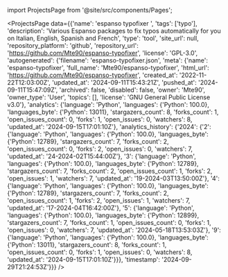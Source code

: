 
import ProjectsPage from '@site/src/components/Pages';

<ProjectsPage
    data={{'name': 'espanso typofixer ', 'tags': ['typo'], 'description': 'Various Espanso packages to fix typos automatically for you on Italian, English, Spanish and French', 'type': 'tool', 'site_url': null, 'repository_platform': 'github', 'repository_url': 'https://github.com/Mte90/espanso-typofixer', 'license': 'GPL-3.0', 'autogenerated': {'filename': 'espanso-typofixer.json', 'meta': {'name': 'espanso-typofixer', 'full_name': 'Mte90/espanso-typofixer', 'html_url': 'https://github.com/Mte90/espanso-typofixer', 'created_at': '2022-11-22T12:03:00Z', 'updated_at': '2024-09-11T15:43:21Z', 'pushed_at': '2024-09-11T15:47:09Z', 'archived': false, 'disabled': false, 'owner': 'Mte90', 'owner_type': 'User', 'topics': [], 'license': 'GNU General Public License v3.0'}, 'analytics': {'language': 'Python', 'languages': {'Python': 100.0}, 'languages_byte': {'Python': 13011}, 'stargazers_count': 8, 'forks_count': 1, 'open_issues_count': 0, 'forks': 1, 'open_issues': 0, 'watchers': 8, 'updated_at': '2024-09-15T17:01:10Z'}, 'analytics_history': {'2024': {'2': {'language': 'Python', 'languages': {'Python': 100.0}, 'languages_byte': {'Python': 12789}, 'stargazers_count': 7, 'forks_count': 2, 'open_issues_count': 0, 'forks': 2, 'open_issues': 0, 'watchers': 7, 'updated_at': '24-2024-02T15:44:00Z'}, '3': {'language': 'Python', 'languages': {'Python': 100.0}, 'languages_byte': {'Python': 12789}, 'stargazers_count': 7, 'forks_count': 2, 'open_issues_count': 1, 'forks': 2, 'open_issues': 1, 'watchers': 7, 'updated_at': '19-2024-03T13:50:00Z'}, '4': {'language': 'Python', 'languages': {'Python': 100.0}, 'languages_byte': {'Python': 12789}, 'stargazers_count': 7, 'forks_count': 2, 'open_issues_count': 1, 'forks': 2, 'open_issues': 1, 'watchers': 7, 'updated_at': '17-2024-04T16:42:00Z'}, '5': {'language': 'Python', 'languages': {'Python': 100.0}, 'languages_byte': {'Python': 12899}, 'stargazers_count': 7, 'forks_count': 1, 'open_issues_count': 0, 'forks': 1, 'open_issues': 0, 'watchers': 7, 'updated_at': '2024-05-18T13:53:03Z'}, '9': {'language': 'Python', 'languages': {'Python': 100.0}, 'languages_byte': {'Python': 13011}, 'stargazers_count': 8, 'forks_count': 1, 'open_issues_count': 0, 'forks': 1, 'open_issues': 0, 'watchers': 8, 'updated_at': '2024-09-15T17:01:10Z'}}}, 'timestamp': '2024-09-29T21:24:53Z'}}}
/>
